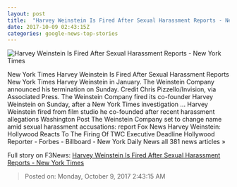 ```yaml
---
layout: post
title:  "Harvey Weinstein Is Fired After Sexual Harassment Reports - New York Times"
date: 2017-10-09 02:43:15Z
categories: google-news-top-stories
---
```


![Harvey Weinstein Is Fired After Sexual Harassment Reports - New York Times](https://static01.nyt.com/images/2017/10/09/us/09xp-weinstein/09xp-weinstein-facebookJumbo.jpg)

New York Times Harvey Weinstein Is Fired After Sexual Harassment Reports New York Times Harvey Weinstein in January. The Weinstein Company announced his termination on Sunday. Credit Chris Pizzello/Invision, via Associated Press. The Weinstein Company fired its co-founder Harvey Weinstein on Sunday, after a New York Times investigation ... Harvey Weinstein fired from film studio he co-founded after recent harassment allegations Washington Post The Weinstein Company set to change name amid sexual harassment accusations: report Fox News Harvey Weinstein: Hollywood Reacts To The Firing Of TWC Executive Deadline Hollywood Reporter - Forbes - Billboard - New York Daily News all 381 news articles »


Full story on F3News: [Harvey Weinstein Is Fired After Sexual Harassment Reports - New York Times](http://www.f3nws.com/n/pzRNzF)

> Posted on: Monday, October 9, 2017 2:43:15 AM
